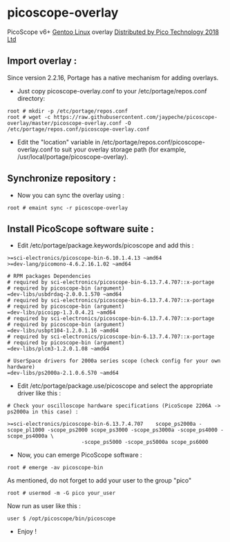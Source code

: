 # picoscope-overlay
PicoScope v6+ [Gentoo Linux](https://www.gentoo.org/get-started/about/) overlay
[Distributed by Pico Technology 2018 Ltd](https://www.picotech.com/)

## Import overlay :

Since version 2.2.16, Portage has a native mechanism for adding overlays.

* Just copy picoscope-overlay.conf to your /etc/portage/repos.conf directory:

```
root # mkdir -p /etc/portage/repos.conf 
root # wget -c https://raw.githubusercontent.com/jaypeche/picoscope-overlay/master/picoscope-overlay.conf -O /etc/portage/repos.conf/picoscope-overlay.conf
```

* Edit the "location" variable in /etc/portage/repos.conf/picoscope-overlay.conf to suit your overlay storage path
(for example, /usr/local/portage/picoscope-overlay).

## Synchronize repository :

* Now you can sync the overlay using :

```
root # emaint sync -r picoscope-overlay
```
## Install PicoScope software suite :

* Edit /etc/portage/package.keywords/picoscope and add this :

```
>=sci-electronics/picoscope-bin-6.10.1.4.13 ~amd64
>=dev-lang/picomono-4.6.2.16.1.02 ~amd64

# RPM packages Dependencies
# required by sci-electronics/picoscope-bin-6.13.7.4.707::x-portage
# required by picoscope-bin (argument)
=dev-libs/usbdrdaq-2.0.0.1.570 ~amd64
# required by sci-electronics/picoscope-bin-6.13.7.4.707::x-portage
# required by picoscope-bin (argument)
=dev-libs/picoipp-1.3.0.4.21 ~amd64
# required by sci-electronics/picoscope-bin-6.13.7.4.707::x-portage
# required by picoscope-bin (argument)
=dev-libs/usbpt104-1.2.0.1.16 ~amd64
# required by sci-electronics/picoscope-bin-6.13.7.4.707::x-portage
# required by picoscope-bin (argument)
=dev-libs/plcm3-1.2.0.1.08 ~amd64

# UserSpace drivers for 2000a series scope (check config for your own hardware)
=dev-libs/ps2000a-2.1.0.6.570 ~amd64
```

* Edit /etc/portage/package.use/picoscope and select the appropriate driver like this :

```
# Check your oscilloscope hardware specifications (PicoScope 2206A -> ps2000a in this case) :

>=sci-electronics/picoscope-bin-6.13.7.4.707    scope_ps2000a -scope_pl1000 -scope_ps2000 scope_ps3000 -scope_ps3000a -scope_ps4000 -scope_ps4000a \
						-scope_ps5000 -scope_ps5000a scope_ps6000
```

* Now, you can emerge PicoScope software :

```
root # emerge -av picoscope-bin
```


As mentioned, do not forget to add your user to the group "pico"


```
root # usermod -m -G pico your_user
```


Now run as user like this :


```
user $ /opt/picoscope/bin/picoscope
```

* Enjoy !
